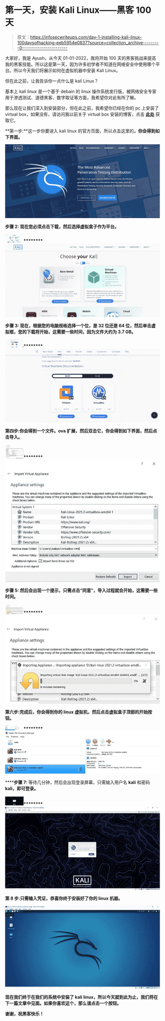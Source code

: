 # 第一天，安装 Kali Linux——黑客 100 天

> 原文：<https://infosecwriteups.com/day-1-installing-kali-linux-100daysofhacking-eeb5954e0837?source=collection_archive---------0----------------------->

大家好，我是 Ayush，从今天 01-01-2022，我将开始 100 天的黑客挑战来提高我的黑客技能。所以这是第一天，因为许多初学者不知道在网络安全中使用哪个平台。所以今天我们将展示如何在虚拟机器中安装 Kali Linux。

但在此之前，让我告诉你一点什么是 kali Linux？

基本上 kali linux 是一个基于 debain 的 linux 操作系统发行版，被网络安全专家用于渗透测试、道德黑客、数字取证等方面，我希望你对此有所了解。

那么现在让我们深入到安装部分，但在此之前，我希望你已经在你的 pc 上安装了 virtual box，如果没有，请访问我以前关于 virtual box 安装的博客，点击 [**此处**](http://resources.crypticonicsec.in/index.php/how-to-install-virtual-box-in-windows-10/30/06/2021/linux/) 获取它。

**第一步:**这一步你要进入 kali linux 的官方页面，所以点击这里的[](https://www.kali.org/)****，你会得到如下界面。****

****![](img/6d925d9e9bab6d90d0b745ee6767e716.png)****

******步骤 2:** 现在您必须点击下载，然后选择虚拟盒子作为平台。****

****![](img/341ba952f977fcedfb6a1f8b8db9c3bc.png)********![](img/f326c4b14e3be78ae6839bf45a400894.png)****

******步骤 3:** 现在，根据您的电脑规格选择一个位，是 32 位还是 64 位，然后单击虚拟框，您的下载将开始，这需要一些时间，因为文件大约为 3.7 GB。****

****![](img/98b0a1562eeb3bdffe0ad12946721c5f.png)********![](img/83c9061c47d0e7e92fcd1ce28ab84c25.png)****

****第四步:你会得到一个文件。ova 扩展，然后双击它，你会得到如下界面，然后点击导入。****

****![](img/9cadb551cfc782036a1b27df6beb0a71.png)********![](img/29273b7faa39d6cf0f5e8ba1be43e9fa.png)****

******步骤 5:** 然后会出现一个提示，只需点击“同意”，导入过程就会开始，这需要一些时间。****

****![](img/0ee0bf8ada9b70b14318a46ce5f4ef0c.png)********![](img/4387931b8132339297b1bd0d8fb9a604.png)****

****第六步:完成后，你会得到你的 linux 虚拟机，然后点击虚拟盒子顶部的开始按钮。****

****![](img/7a9bc4ca2fdb9ec7582e0b6c24368207.png)********![](img/25724337e2c645d4c5f74288f24fad02.png)****

******步骤 7:** 等待几分钟，然后会出现登录屏幕，只需输入用户名 **kali** 和密码 **kali，**即可登录。****

****![](img/c983e67bd8dd405938a2bfd9f6b64e4a.png)********![](img/f4f6a49638f3693c222195f17d63d322.png)****

****第 8 步:只需输入凭证，恭喜你终于安装好了你的 linux 机器。****

****![](img/2aa0ce5f813781b01c5c545bcb99d984.png)****

****现在我们终于在我们的系统中安装了 kali linux，所以今天就到此为止，我们将在下一篇文章中见面。如果你喜欢这个，那么请点击一个按钮。****

****谢谢，祝黑客快乐！****